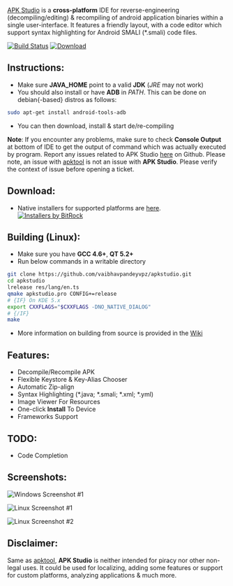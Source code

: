 [APK Studio](https://github.com/vaibhavpandeyvpz/apkstudio) is a **cross-platform** IDE for reverse-engineering (decompiling/editing) & recompiling of android application binaries within a single user-interface. It features a friendly layout, with a code editor which support syntax highlighting for Android SMALI (*.smali) code files.

[![Build Status](https://travis-ci.org/vaibhavpandeyvpz/apkstudio.svg)](https://travis-ci.org/vaibhavpandeyvpz/apkstudio) [![Download](https://api.bintray.com/packages/vaibhavpandeyvpz/generic/apkstudio/images/download.svg) ](https://bintray.com/vaibhavpandeyvpz/generic/apkstudio/_latestVersion)

Instructions:
--------
- Make sure **JAVA_HOME** point to a valid **JDK** (*JRE* may not work)
- You should also install or have **ADB** in *PATH*. This can be done on debian{-based} distros as follows:
```bash
sudo apt-get install android-tools-adb
```
- You can then download, install & start de/re-compiling

**Note**: If you encounter any problems, make sure to check **Console Output** at bottom of IDE to get the output of command which was actually executed by program. Report any issues related to APK Studio [here](https://github.com/vaibhavpandeyvpz/apkstudio/issues) on Github. Please note, an issue with [apktool](http://ibotpeaches.github.io/Apktool/) is not an issue with **APK Studio**. Please verify the context of issue before opening a ticket.

Download:
--------
-   Native installers for supported platforms are [here](https://bintray.com/vaibhavpandeyvpz/generic/apkstudio/view).
    <br>
    [![Installers by BitRock](https://raw.githubusercontent.com/vaibhavpandeyvpz/apkstudio/master/external/bitrock.png "Many thanks to BitRock for donating license for InstallBuilder.")](http://installbuilder.bitrock.com/)


Building (Linux):
--------
- Make sure you have **GCC 4.6+**, **QT 5.2+**
- Run below commands in a writable directory
```bash
git clone https://github.com/vaibhavpandeyvpz/apkstudio.git
cd apkstudio
lrelease res/lang/en.ts
qmake apkstudio.pro CONFIG+=release
# {IF} On KDE 5.x
export CXXFLAGS="$CXXFLAGS -DNO_NATIVE_DIALOG"
# {/IF}
make
```
- More information on building from source is provided in the [Wiki](https://github.com/vaibhavpandeyvpz/apkstudio/wiki)

Features:
---------------------------------
- Decompile/Recompile APK
- Flexible Keystore & Key-Alias Chooser
- Automatic Zip-align
- Syntax Highlighting (*.java; *.smali; *.xml; *.yml)
- Image Viewer For Resources
- One-click **Install** To Device
- Frameworks Support

TODO:
-------------
- Code Completion

Screenshots:
-------------
![Windows Screenshot #1](https://raw.githubusercontent.com/vaibhavpandeyvpz/apkstudio/master/external/screenshots/windows-1.png "Windows Screenshot #1")

![Linux Screenshot #1](https://raw.githubusercontent.com/vaibhavpandeyvpz/apkstudio/master/external/screenshots/linux-1.png "Linux Screenshot #1")

![Linux Screenshot #2](https://raw.githubusercontent.com/vaibhavpandeyvpz/apkstudio/master/external/screenshots/linux-2.png "Linux Screenshot #2")

Disclaimer:
-------------
Same as [apktool](http://ibotpeaches.github.io/Apktool/), **APK Studio** is neither intended for piracy nor other non-legal uses. It could be used for localizing, adding some features or support for custom platforms, analyzing applications &amp; much more.
